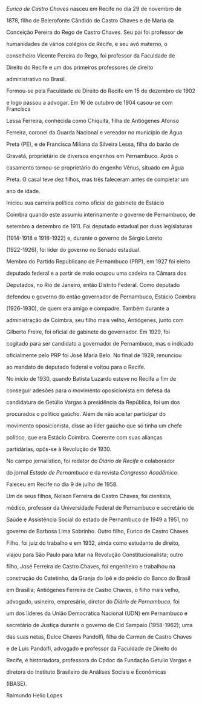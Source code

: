 

*Eurico de Castro Chaves* nasceu em Recife no dia 29 de novembro de

1878, filho de Belerofonte Cândido de Castro Chaves e de Maria da

Conceição Pereira do Rego de Castro Chaves. Seu pai foi professor de

humanidades de vários colégios de Recife, e seu avô materno, o

conselheiro Vicente Pereira do Rego, foi professor da Faculdade de

Direito do Recife e um dos primeiros professores de direito

administrativo no Brasil.



Formou-se pela Faculdade de Direito do Recife em 15 de dezembro de 1902

e logo passou a advogar. Em 16 de outubro de 1904 casou-se com Francisca

Lessa Ferreira, conhecida como Chiquita, filha de Antiógenes Afonso

Ferreira, coronel da Guarda Nacional e vereador no município de Água

Preta (PE), e de Francisca Miliana da Silveira Lessa, filha do barão de

Gravatá, proprietário de diversos engenhos em Pernambuco. Após o

casamento tornou-se proprietário do engenho Vênus, situado em Água

Preta. O casal teve dez filhos, mas três faleceram antes de completar um

ano de idade.



Iniciou sua carreira política como oficial de gabinete de Estácio

Coimbra quando este assumiu interinamente o governo de Pernambuco, de

setembro a dezembro de 1911. Foi deputado estadual por duas legislaturas

(1914-1918 e 1918-1922) e, durante o governo de Sérgio Loreto

(1922-1926), foi líder do governo no Senado estadual.



Membro do Partido Republicano de Pernambuco (PRP), em 1927 foi eleito

deputado federal e a partir de maio ocupou uma cadeira na Câmara dos

Deputados, no Rio de Janeiro, então Distrito Federal. Como deputado

defendeu o governo do então governador de Pernambuco, Estácio Coimbra

(1926-1930), de quem era amigo e compadre. Também durante a

administração de Coimbra, seu filho mais velho, Antiógenes, junto com

Gilberto Freire, foi oficial de gabinete do governador. Em 1929, foi

cogitado para ser candidato a governador de Pernambuco, mas o indicado

oficialmente pelo PRP foi José Maria Belo. No final de 1929, renunciou

ao mandato de deputado federal e voltou para o Recife.



No início de 1930, quando Batista Luzardo esteve no Recife a fim de

conseguir adesões para o movimento oposicionista em defesa da

candidatura de Getúlio Vargas à presidência da República, foi um dos

procurados o político gaúcho. Além de não aceitar participar do

movimento oposicionista, disse ao líder gaúcho que só tinha um chefe

político, que era Estácio Coimbra. Coerente com suas alianças

partidárias, opôs-se à Revolução de 1930.



No campo jornalístico, foi redator do *Diário de Recife* e colaborador

do jornal *Estado de Pernambuco* e da revista *Congresso Acadêmico*.



Faleceu em Recife no dia 9 de julho de 1958.



Um de seus filhos, Nelson Ferreira de Castro Chaves, foi cientista,

médico, professor da Universidade Federal de Pernambuco e secretário de

Saúde e Assistência Social do estado de Pernambuco de 1949 a 1951, no

governo de Barbosa Lima Sobrinho. Outro filho, Eurico de Castro Chaves

Filho, foi juiz do trabalho e em 1932, ainda como estudante de direito,

viajou para São Paulo para lutar na Revolução Constitucionalista; outro

filho, José Ferreira de Castro Chaves, foi engenheiro e trabalhou na

construção do Catetinho, da Granja do Ipê e do prédio do Banco do Brasil

em Brasília; Antiógenes Ferreira de Castro Chaves, o filho mais velho,

advogado, usineiro, empresário, diretor do *Diário de Pernambuco*, foi

um dos líderes da União Democrática Nacional (UDN) em Pernambuco e

secretário de Justiça durante o governo de Cid Sampaio (1958-1962); uma

das suas netas, Dulce Chaves Pandolfi, filha de Carmen de Castro Chaves

e de Luís Pandolfi, advogado e professor da Faculdade de Direito do

Recife, é historiadora, professora do Cpdoc da Fundação Getulio Vargas e

diretora do Instituto Brasileiro de Análises Sociais e Econômicas

(IBASE).



Raimundo Helio Lopes



